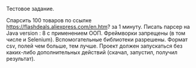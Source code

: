 Тестовое задание.

Спарсить 100 товаров по ссылке https://flashdeals.aliexpress.com/en.htm? за 1 минуту.
Писать парсер на Java version : 8 с применением ООП. Фреймворки запрещены (в том числе и Selenium).
Вспомогательные библиотеки разрешены. Формат csv, полей чем больше, тем лучше.
Проект должен запускаться без каких-либо дополнительных действий (скачал, запустил, получил результат).